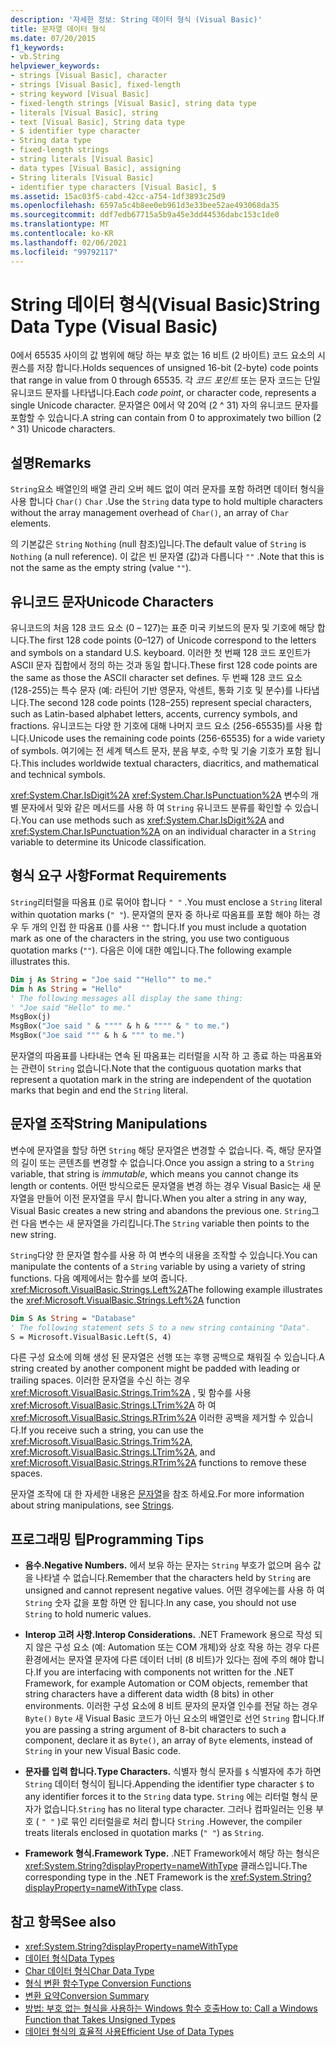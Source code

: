 ```yaml
---
description: '자세한 정보: String 데이터 형식 (Visual Basic)'
title: 문자열 데이터 형식
ms.date: 07/20/2015
f1_keywords:
- vb.String
helpviewer_keywords:
- strings [Visual Basic], character
- strings [Visual Basic], fixed-length
- string keyword [Visual Basic]
- fixed-length strings [Visual Basic], string data type
- literals [Visual Basic], string
- text [Visual Basic], String data type
- $ identifier type character
- String data type
- fixed-length strings
- string literals [Visual Basic]
- data types [Visual Basic], assigning
- String literals [Visual Basic]
- identifier type characters [Visual Basic], $
ms.assetid: 15ac03f5-cabd-42cc-a754-1df3893c25d9
ms.openlocfilehash: 6597a5c4b8ee0eb961d3e33bee52ae493068da35
ms.sourcegitcommit: ddf7edb67715a5b9a45e3dd44536dabc153c1de0
ms.translationtype: MT
ms.contentlocale: ko-KR
ms.lasthandoff: 02/06/2021
ms.locfileid: "99792117"
---
```

# <a name="string-data-type-visual-basic"></a><span data-ttu-id="44f74-103">String 데이터 형식(Visual Basic)</span><span class="sxs-lookup"><span data-stu-id="44f74-103">String Data Type (Visual Basic)</span></span>

<span data-ttu-id="44f74-104">0에서 65535 사이의 값 범위에 해당 하는 부호 없는 16 비트 (2 바이트) 코드 요소의 시퀀스를 저장 합니다.</span><span class="sxs-lookup"><span data-stu-id="44f74-104">Holds sequences of unsigned 16-bit (2-byte) code points that range in value from 0 through 65535.</span></span> <span data-ttu-id="44f74-105">각 *코드 포인트* 또는 문자 코드는 단일 유니코드 문자를 나타냅니다.</span><span class="sxs-lookup"><span data-stu-id="44f74-105">Each *code point*, or character code, represents a single Unicode character.</span></span> <span data-ttu-id="44f74-106">문자열은 0에서 약 20억 (2 ^ 31) 자의 유니코드 문자를 포함할 수 있습니다.</span><span class="sxs-lookup"><span data-stu-id="44f74-106">A string can contain from 0 to approximately two billion (2 ^ 31) Unicode characters.</span></span>  
  
## <a name="remarks"></a><span data-ttu-id="44f74-107">설명</span><span class="sxs-lookup"><span data-stu-id="44f74-107">Remarks</span></span>  

 <span data-ttu-id="44f74-108">`String`요소 배열인의 배열 관리 오버 헤드 없이 여러 문자를 포함 하려면 데이터 형식을 사용 합니다 `Char()` `Char` .</span><span class="sxs-lookup"><span data-stu-id="44f74-108">Use the `String` data type to hold multiple characters without the array management overhead of `Char()`, an array of `Char` elements.</span></span>  
  
 <span data-ttu-id="44f74-109">의 기본값은 `String` `Nothing` (null 참조)입니다.</span><span class="sxs-lookup"><span data-stu-id="44f74-109">The default value of `String` is `Nothing` (a null reference).</span></span> <span data-ttu-id="44f74-110">이 값은 빈 문자열 (값)과 다릅니다 `""` .</span><span class="sxs-lookup"><span data-stu-id="44f74-110">Note that this is not the same as the empty string (value `""`).</span></span>  
  
## <a name="unicode-characters"></a><span data-ttu-id="44f74-111">유니코드 문자</span><span class="sxs-lookup"><span data-stu-id="44f74-111">Unicode Characters</span></span>  

 <span data-ttu-id="44f74-112">유니코드의 처음 128 코드 요소 (0 – 127)는 표준 미국 키보드의 문자 및 기호에 해당 합니다.</span><span class="sxs-lookup"><span data-stu-id="44f74-112">The first 128 code points (0–127) of Unicode correspond to the letters and symbols on a standard U.S. keyboard.</span></span> <span data-ttu-id="44f74-113">이러한 첫 번째 128 코드 포인트가 ASCII 문자 집합에서 정의 하는 것과 동일 합니다.</span><span class="sxs-lookup"><span data-stu-id="44f74-113">These first 128 code points are the same as those the ASCII character set defines.</span></span> <span data-ttu-id="44f74-114">두 번째 128 코드 요소 (128-255)는 특수 문자 (예: 라틴어 기반 영문자, 악센트, 통화 기호 및 분수)를 나타냅니다.</span><span class="sxs-lookup"><span data-stu-id="44f74-114">The second 128 code points (128–255) represent special characters, such as Latin-based alphabet letters, accents, currency symbols, and fractions.</span></span> <span data-ttu-id="44f74-115">유니코드는 다양 한 기호에 대해 나머지 코드 요소 (256-65535)를 사용 합니다.</span><span class="sxs-lookup"><span data-stu-id="44f74-115">Unicode uses the remaining code points (256-65535) for a wide variety of symbols.</span></span> <span data-ttu-id="44f74-116">여기에는 전 세계 텍스트 문자, 분음 부호, 수학 및 기술 기호가 포함 됩니다.</span><span class="sxs-lookup"><span data-stu-id="44f74-116">This includes worldwide textual characters, diacritics, and mathematical and technical symbols.</span></span>  
  
 <span data-ttu-id="44f74-117"><xref:System.Char.IsDigit%2A> <xref:System.Char.IsPunctuation%2A> 변수의 개별 문자에서 및와 같은 메서드를 사용 하 여 `String` 유니코드 분류를 확인할 수 있습니다.</span><span class="sxs-lookup"><span data-stu-id="44f74-117">You can use methods such as <xref:System.Char.IsDigit%2A> and <xref:System.Char.IsPunctuation%2A> on an individual character in a `String` variable to determine its Unicode classification.</span></span>  
  
## <a name="format-requirements"></a><span data-ttu-id="44f74-118">형식 요구 사항</span><span class="sxs-lookup"><span data-stu-id="44f74-118">Format Requirements</span></span>  

 <span data-ttu-id="44f74-119">`String`리터럴을 따옴표 ()로 묶어야 합니다 `" "` .</span><span class="sxs-lookup"><span data-stu-id="44f74-119">You must enclose a `String` literal within quotation marks (`" "`).</span></span> <span data-ttu-id="44f74-120">문자열의 문자 중 하나로 따옴표를 포함 해야 하는 경우 두 개의 인접 한 따옴표 ()를 사용 `""` 합니다.</span><span class="sxs-lookup"><span data-stu-id="44f74-120">If you must include a quotation mark as one of the characters in the string, you use two contiguous quotation marks (`""`).</span></span> <span data-ttu-id="44f74-121">다음은 이에 대한 예입니다.</span><span class="sxs-lookup"><span data-stu-id="44f74-121">The following example illustrates this.</span></span>  
  
```vb  
Dim j As String = "Joe said ""Hello"" to me."  
Dim h As String = "Hello"  
' The following messages all display the same thing:  
' "Joe said "Hello" to me."  
MsgBox(j)  
MsgBox("Joe said " & """" & h & """" & " to me.")  
MsgBox("Joe said """ & h & """ to me.")  
```  
  
 <span data-ttu-id="44f74-122">문자열의 따옴표를 나타내는 연속 된 따옴표는 리터럴을 시작 하 고 종료 하는 따옴표와는 관련이 `String` 없습니다.</span><span class="sxs-lookup"><span data-stu-id="44f74-122">Note that the contiguous quotation marks that represent a quotation mark in the string are independent of the quotation marks that begin and end the `String` literal.</span></span>  
  
## <a name="string-manipulations"></a><span data-ttu-id="44f74-123">문자열 조작</span><span class="sxs-lookup"><span data-stu-id="44f74-123">String Manipulations</span></span>  

 <span data-ttu-id="44f74-124">변수에 문자열을 할당 하면 `String` 해당 문자열은 변경할 수 없습니다. 즉, 해당 문자열의 길이 또는 콘텐츠를 변경할 수 없습니다.</span><span class="sxs-lookup"><span data-stu-id="44f74-124">Once you assign a string to a `String` variable, that string is *immutable*, which means you cannot change its length or contents.</span></span> <span data-ttu-id="44f74-125">어떤 방식으로든 문자열을 변경 하는 경우 Visual Basic는 새 문자열을 만들어 이전 문자열을 무시 합니다.</span><span class="sxs-lookup"><span data-stu-id="44f74-125">When you alter a string in any way, Visual Basic creates a new string and abandons the previous one.</span></span> <span data-ttu-id="44f74-126">`String`그런 다음 변수는 새 문자열을 가리킵니다.</span><span class="sxs-lookup"><span data-stu-id="44f74-126">The `String` variable then points to the new string.</span></span>  
  
 <span data-ttu-id="44f74-127">`String`다양 한 문자열 함수를 사용 하 여 변수의 내용을 조작할 수 있습니다.</span><span class="sxs-lookup"><span data-stu-id="44f74-127">You can manipulate the contents of a `String` variable by using a variety of string functions.</span></span> <span data-ttu-id="44f74-128">다음 예제에서는 함수를 보여 줍니다. <xref:Microsoft.VisualBasic.Strings.Left%2A></span><span class="sxs-lookup"><span data-stu-id="44f74-128">The following example illustrates the <xref:Microsoft.VisualBasic.Strings.Left%2A> function</span></span>  
  
```vb  
Dim S As String = "Database"  
' The following statement sets S to a new string containing "Data".  
S = Microsoft.VisualBasic.Left(S, 4)  
```  
  
 <span data-ttu-id="44f74-129">다른 구성 요소에 의해 생성 된 문자열은 선행 또는 후행 공백으로 채워질 수 있습니다.</span><span class="sxs-lookup"><span data-stu-id="44f74-129">A string created by another component might be padded with leading or trailing spaces.</span></span> <span data-ttu-id="44f74-130">이러한 문자열을 수신 하는 경우 <xref:Microsoft.VisualBasic.Strings.Trim%2A> , 및 함수를 사용 <xref:Microsoft.VisualBasic.Strings.LTrim%2A> 하 여 <xref:Microsoft.VisualBasic.Strings.RTrim%2A> 이러한 공백을 제거할 수 있습니다.</span><span class="sxs-lookup"><span data-stu-id="44f74-130">If you receive such a string, you can use the <xref:Microsoft.VisualBasic.Strings.Trim%2A>, <xref:Microsoft.VisualBasic.Strings.LTrim%2A>, and <xref:Microsoft.VisualBasic.Strings.RTrim%2A> functions to remove these spaces.</span></span>  
  
 <span data-ttu-id="44f74-131">문자열 조작에 대 한 자세한 내용은 [문자열](../../programming-guide/language-features/strings/index.md)을 참조 하세요.</span><span class="sxs-lookup"><span data-stu-id="44f74-131">For more information about string manipulations, see [Strings](../../programming-guide/language-features/strings/index.md).</span></span>  
  
## <a name="programming-tips"></a><span data-ttu-id="44f74-132">프로그래밍 팁</span><span class="sxs-lookup"><span data-stu-id="44f74-132">Programming Tips</span></span>  
  
- <span data-ttu-id="44f74-133">**음수.**</span><span class="sxs-lookup"><span data-stu-id="44f74-133">**Negative Numbers.**</span></span> <span data-ttu-id="44f74-134">에서 보유 하는 문자는 `String` 부호가 없으며 음수 값을 나타낼 수 없습니다.</span><span class="sxs-lookup"><span data-stu-id="44f74-134">Remember that the characters held by `String` are unsigned and cannot represent negative values.</span></span> <span data-ttu-id="44f74-135">어떤 경우에는를 사용 하 여 `String` 숫자 값을 포함 하면 안 됩니다.</span><span class="sxs-lookup"><span data-stu-id="44f74-135">In any case, you should not use `String` to hold numeric values.</span></span>  
  
- <span data-ttu-id="44f74-136">**Interop 고려 사항.**</span><span class="sxs-lookup"><span data-stu-id="44f74-136">**Interop Considerations.**</span></span> <span data-ttu-id="44f74-137">.NET Framework 용으로 작성 되지 않은 구성 요소 (예: Automation 또는 COM 개체)와 상호 작용 하는 경우 다른 환경에서는 문자열 문자에 다른 데이터 너비 (8 비트)가 있다는 점에 주의 해야 합니다.</span><span class="sxs-lookup"><span data-stu-id="44f74-137">If you are interfacing with components not written for the .NET Framework, for example Automation or COM objects, remember that string characters have a different data width (8 bits) in other environments.</span></span> <span data-ttu-id="44f74-138">이러한 구성 요소에 8 비트 문자의 문자열 인수를 전달 하는 경우 `Byte()` `Byte` 새 Visual Basic 코드가 아닌 요소의 배열인로 선언 `String` 합니다.</span><span class="sxs-lookup"><span data-stu-id="44f74-138">If you are passing a string argument of 8-bit characters to such a component, declare it as `Byte()`, an array of `Byte` elements, instead of `String` in your new Visual Basic code.</span></span>  
  
- <span data-ttu-id="44f74-139">**문자를 입력 합니다.**</span><span class="sxs-lookup"><span data-stu-id="44f74-139">**Type Characters.**</span></span> <span data-ttu-id="44f74-140">식별자 형식 문자를 `$` 식별자에 추가 하면 `String` 데이터 형식이 됩니다.</span><span class="sxs-lookup"><span data-stu-id="44f74-140">Appending the identifier type character `$` to any identifier forces it to the `String` data type.</span></span> <span data-ttu-id="44f74-141">`String` 에는 리터럴 형식 문자가 없습니다.</span><span class="sxs-lookup"><span data-stu-id="44f74-141">`String` has no literal type character.</span></span> <span data-ttu-id="44f74-142">그러나 컴파일러는 인용 부호 ( `" "` )로 묶인 리터럴을로 처리 합니다 `String` .</span><span class="sxs-lookup"><span data-stu-id="44f74-142">However, the compiler treats literals enclosed in quotation marks (`" "`) as `String`.</span></span>  
  
- <span data-ttu-id="44f74-143">**Framework 형식.**</span><span class="sxs-lookup"><span data-stu-id="44f74-143">**Framework Type.**</span></span> <span data-ttu-id="44f74-144">.NET Framework에서 해당 하는 형식은 <xref:System.String?displayProperty=nameWithType> 클래스입니다.</span><span class="sxs-lookup"><span data-stu-id="44f74-144">The corresponding type in the .NET Framework is the <xref:System.String?displayProperty=nameWithType> class.</span></span>  
  
## <a name="see-also"></a><span data-ttu-id="44f74-145">참고 항목</span><span class="sxs-lookup"><span data-stu-id="44f74-145">See also</span></span>

- <xref:System.String?displayProperty=nameWithType>
- [<span data-ttu-id="44f74-146">데이터 형식</span><span class="sxs-lookup"><span data-stu-id="44f74-146">Data Types</span></span>](index.md)
- [<span data-ttu-id="44f74-147">Char 데이터 형식</span><span class="sxs-lookup"><span data-stu-id="44f74-147">Char Data Type</span></span>](char-data-type.md)
- [<span data-ttu-id="44f74-148">형식 변환 함수</span><span class="sxs-lookup"><span data-stu-id="44f74-148">Type Conversion Functions</span></span>](../functions/type-conversion-functions.md)
- [<span data-ttu-id="44f74-149">변환 요약</span><span class="sxs-lookup"><span data-stu-id="44f74-149">Conversion Summary</span></span>](../keywords/conversion-summary.md)
- [<span data-ttu-id="44f74-150">방법: 부호 없는 형식을 사용하는 Windows 함수 호출</span><span class="sxs-lookup"><span data-stu-id="44f74-150">How to: Call a Windows Function that Takes Unsigned Types</span></span>](../../programming-guide/com-interop/how-to-call-a-windows-function-that-takes-unsigned-types.md)
- [<span data-ttu-id="44f74-151">데이터 형식의 효율적 사용</span><span class="sxs-lookup"><span data-stu-id="44f74-151">Efficient Use of Data Types</span></span>](../../programming-guide/language-features/data-types/efficient-use-of-data-types.md)
